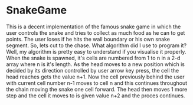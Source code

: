 # SnakeGame
This is a decent implementation of the famous snake game in which the user controls the snake and tries to collect as much food as he can to get points. The user loses if he hits the wall boundary or his own snake segment.
So, lets cut to the chase. What algorithm did I use to program it?
Well, my algorithm is pretty easy to understand if you visualise it properly. When the snake is spawned, it's cells are numbered from 1 to n in a 2-d array where n is it's length. As the head moves to a new position which is decided by its direction controlled by user arrow key press, the cell the head reaches gets the value n+1. Now the cell previously behind the user with current cell number n-1 moves to cell n and this continues throughout the chain moving the snake one cell forward. The head then moves 1 more step and the cell it moves to is given value n+2 and the proces continues.
